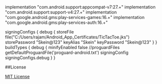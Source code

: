   implementation "com.android.support:appcompat-v7:27.+"
  implementation "com.android.support:support-v4:27.+"
  implementation "com.google.android.gms:play-services-games:16.+"
  implementation "com.google.android.gms:play-services-auth:16.+"

  signingConfigs {
    debug {
      storeFile file("C:/Users/rajam/Android_App_Certificates/TicTacToe.jks")
      storePassword "Skein@123"
      keyAlias "Skein"
      keyPassword "Skein@123"
    }
  }
  buildTypes {
    debug {
      minifyEnabled false
      //proguardFiles getDefaultProguardFile('proguard-android.txt')
      signingConfig signingConfigs.debug
    }
  }


##License

[MIT License](http://ilee.mit-license.org)
